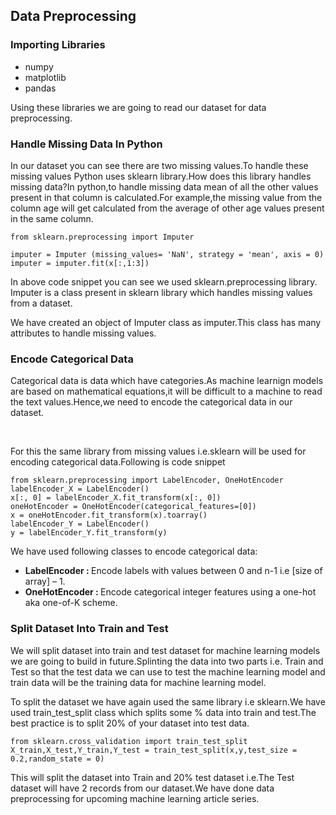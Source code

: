 ## Data Preprocessing

### Importing Libraries

<ul>
	<li>numpy</li>
	<li>matplotlib</li>
	<li>pandas</li>
</ul>

<p>Using these libraries we are going to read our dataset for data preprocessing.</p>

### Handle Missing Data In Python

<p>In our dataset you can see there are two missing values.To handle these missing values Python uses sklearn library.How does this library handles missing data?In python,to handle missing data mean of all the other values present in that column is calculated.For example,the missing value from the column age will get calculated from the average of other age values present in the same column.</p>

```
from sklearn.preprocessing import Imputer

imputer = Imputer (missing_values= 'NaN', strategy = 'mean', axis = 0)
imputer = imputer.fit(x[:,1:3])
```

<p>In above code snippet you can see we used sklearn.preprocessing library. Imputer is a class present in sklearn library which handles missing values from a dataset.

We have created an object of Imputer class as imputer.This class has many attributes to handle missing values.</p>


### Encode Categorical Data

<p>Categorical data is data which have categories.As machine learnign models are based on mathematical equations,it will be difficult to a machine to read the text values.Hence,we need to encode the categorical data in our dataset.</p>
<br>
<p>For this the same library from missing values i.e.sklearn will be used for encoding categorical data.Following is code snippet</p>

```
from sklearn.preprocessing import LabelEncoder, OneHotEncoder
labelEncoder_X = LabelEncoder()
x[:, 0] = labelEncoder_X.fit_transform(x[:, 0])
oneHotEncoder = OneHotEncoder(categorical_features=[0])
x = oneHotEncoder.fit_transform(x).toarray()
labelEncoder_Y = LabelEncoder()
y = labelEncoder_Y.fit_transform(y)
```


We have used following classes to encode categorical data:

<ul>
	<li><b>LabelEncoder : </b>Encode labels with values between 0 and n-1 i.e [size of array] – 1. </li>
	<li><b>OneHotEncoder : </b>Encode categorical integer features using a one-hot aka one-of-K scheme.</li>
</ul>

### Split Dataset Into Train and Test

<p>We will split dataset into train and test dataset for machine learning models we are going to build in future.Splinting the data into two parts i.e. Train and Test so that the test data we can use to test the machine learning model and train data will be the training data for machine learning model.

To split the dataset we have again used the same library i.e sklearn.We have used train_test_split class which splits some % data into train and test.The best practice is to split 20% of your dataset into test data.</p>

```
from sklearn.cross_validation import train_test_split
X_train,X_test,Y_train,Y_test = train_test_split(x,y,test_size = 0.2,random_state = 0)
```
<p>This will split the dataset into Train and 20% test dataset i.e.The Test dataset will have 2 records from our dataset.We have done data preprocessing for upcoming machine learning article series. </p>